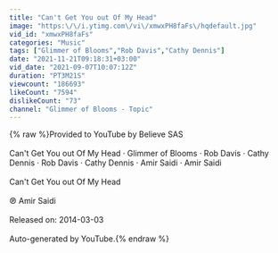 ```yaml
---
title: "Can't Get You out Of My Head"
image: "https:\/\/i.ytimg.com\/vi\/xmwxPH8faFs\/hqdefault.jpg"
vid_id: "xmwxPH8faFs"
categories: "Music"
tags: ["Glimmer of Blooms","Rob Davis","Cathy Dennis"]
date: "2021-11-21T09:18:31+03:00"
vid_date: "2021-09-07T10:07:12Z"
duration: "PT3M21S"
viewcount: "186693"
likeCount: "7594"
dislikeCount: "73"
channel: "Glimmer of Blooms - Topic"
---
```

{% raw %}Provided to YouTube by Believe SAS<br /><br />Can't Get You out Of My Head · Glimmer of Blooms · Rob Davis · Cathy Dennis · Rob Davis · Cathy Dennis · Amir Saidi · Amir Saidi<br /><br />Can't Get You out Of My Head<br /><br />℗ Amir Saidi<br /><br />Released on: 2014-03-03<br /><br />Auto-generated by YouTube.{% endraw %}
